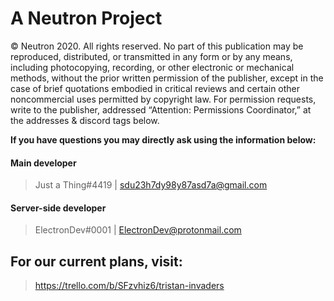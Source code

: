 # A Neutron Project
© Neutron 2020. All rights reserved.
No part of this publication may be reproduced, distributed, or transmitted in any form or by any means,
including photocopying, recording, or other electronic or mechanical methods, without the prior written permission of the publisher,
except in the case of brief quotations embodied in critical reviews and certain other noncommercial uses permitted by copyright law.
For permission requests, write to the publisher, addressed “Attention: Permissions Coordinator,” at the addresses & discord tags below.

**If you have questions you may directly ask using the information below:**

#### Main developer
> Just a Thing#4419 | sdu23h7dy98y87asd7a@gmail.com
#### Server-side developer
> ElectronDev#0001 | ElectronDev@protonmail.com

## For our current plans, visit:
> https://trello.com/b/SFzvhiz6/tristan-invaders
